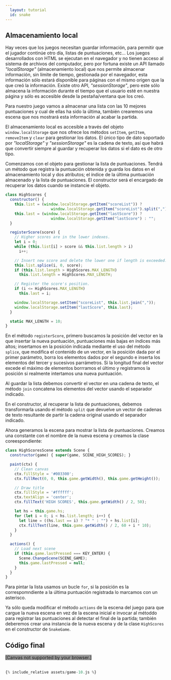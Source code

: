 ```yaml
---
  layout: tutorial
  id: snake
---
```


## Almacenamiento local

Hay veces que los juegos necesitan guardar información, para permitir que el jugador continúe otro día, listas de puntuaciones,
etc... Los juegos desarrollados con HTML se ejecutan en el navegador y no tienen acceso al sistema de archivos del computador,
pero por fortuna existe un API llamado *"localStorage"* (almacenamiento local) que nos permite almacenar información, sin límite
de tiempo, gestionada por el navegador, esta información sólo estará disponible para páginas con el mismo origen que la que creó
la información. Existe otro API, *"sessionStorage"*, pero este sólo almacena la información durante el tiempo que el usuario esté
en nuestra página y sólo es accesible desde la pestaña/ventana que los creó.

Para nuestro juego vamos a almacenar una lista con las 10 mejores puntuaciones y cual de ellas ha sido la última, también crearemos
una escena que nos mostrará esta información al acabar la partida.

El almacenamiento local es accesible a través del objeto `window.localStorage` que nos ofrece los métodos `setItem`, `getItem`,
`removeItem` y `clear` para gestionar los datos. El único tipo de dato soportado por *"localStorage"* y *"sessionStorage"* es la
cadena de texto, así que habrá que convertir siempre al guardar y recuperar los datos si el dato es de otro tipo.

Comenzamos con el objeto para gestionar la lista de puntuaciones. Tendrá un método que registra la puntuación obtenida y guarda
los datos en el almacenamiento local y dos atributos; el índice de la última puntuación almacenado y la lista de puntuaciones. El
constructor será el encargado de recuperar los datos cuando se instancie el objeto.

``` javascript
class HighScores {
  constructor() {
    this.list = (window.localStorage.getItem("scoreList")) ?
                    window.localStorage.getItem("scoreList").split(",") : [];
    this.last = (window.localStorage.getItem("lastScore")) ?
                    window.localStorage.getItem("lastScore") : "";
  }

  registerScore(score) {
    // Higher scores are in the lower indexes.
    let i = 0;
    while (this.list[i] > score && this.list.length > i)
      i++;

    // Insert new score and delete the lower one if length is exceeded.
    this.list.splice(i, 0, score);
    if (this.list.length > HighScores.MAX_LENGTH)
      this.list.length = HighScores.MAX_LENGTH;

    // Register the score's position.
    if (i <= HighScores.MAX_LENGTH)
      this.last = i;

    window.localStorage.setItem("scoreList", this.list.join(","));
    window.localStorage.setItem("lastScore", this.last);
  }

  static MAX_LENGTH = 10;
}
```

En el método `registerScore`, primero buscamos la posición del vector en la que insertar la nueva puntuación, puntuaciones más
bajas en índices más altos; insertamos en la posición indicada mediante el uso del método `splice`, que modifica el contenido de
un vector, en la posición dada por el primer parámetro, borra los elementos dados por el segundo e inserta los elementos del
tercer y sucesivos parrámetros. Si la longitud final del vector excede el máximo de elementos borrramos el último y registramos
la posición si realmente intertamos una nueva puntuación.

Al guardar la lista debemos convertir el vector en una cadena de texto, el método `join` concatena los elementos del vector usando
el separador indicado.

En el constructor, al recuperar la lista de puntuaciones, debemos transformarla usando el método `split` que devuelve un vector
de cadenas de texto resultante de partir la cadena original usando el separador indicado.

Ahora generamos la escena para mostrar la lista de puntuaciones. Creamos una constante con el nombre de la nueva escena y creamos
la clase coreespondiente:

``` javascript
class HighScoresScene extends Scene {
  constructor(game) { super(game, SCENE_HIGH_SCORES); }

  paint(ctx) {
    // Clean canvas
    ctx.fillStyle = '#003300';
    ctx.fillRect(0, 0, this.game.getWidth(), this.game.getHeight());

    // Draw title
    ctx.fillStyle = '#ffffff';
    ctx.textAlign = 'center';
    ctx.fillText('HIGH SCORES', this.game.getWidth() / 2, 50);

    let hs = this.game.hs;
    for (let i = 0; i < hs.list.length; i++) {
      let line = ((hs.last == i) ? "* " : "") + hs.list[i];
      ctx.fillText(line, this.game.getWidth() / 2, 60 + i * 10);
    }
  }

  actions() {
    // Load next scene
    if (this.game.lastPressed === KEY_ENTER) {
      Scene.ChangeScene(SCENE_GAME);
      this.game.lastPressed = null;
    }
  }
}
```

Para pintar la lista usamos un bucle `for`, si la posición es la correspomndiente a la última puntuación registrada lo marcamos
con un asterisco.

Ya sólo queda modificar el método `actions` de la escena del juego para que cargue la nueva escena en vez de la escena inicial e
invocar al métoddo para registrar las puntuaciones al detectar el final de la partida; también deberemos crear una instancia de
la nueva escena y de la clase `HighScores` en el constructor de `SnakeGame`.

## Código final

<div class="game_example">
  <script type="application/javascript" src="assets/game-10.js"></script>
  <canvas id="canvas" width="600" height="300" style="background:#999">[Canvas not supported by your browser.]</canvas>
</div>
<div>&nbsp;</div>

``` javascript
{% include_relative assets/game-10.js %}
```
